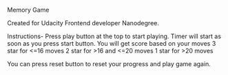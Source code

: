 Memory Game 

Created for Udacity Frontend developer Nanodegree.

Instructions- 
Press play button at the top to start playing.
Timer will start as soon as you press start button.
You will get score based on your moves
  3 star for <=16 moves
  2 star for >16 and <=20 moves
  1 star for >20 moves

You can press reset button to reset your progress and play game again.
